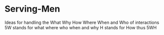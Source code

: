 # Serving-Men
Ideas for handling the What Why How Where When and Who of interactions
5W stands for what where who when and why   H stands for How    thus  5WH
